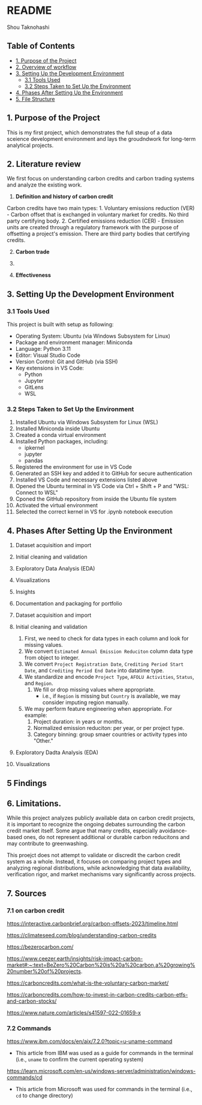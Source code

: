 # README
Shou Taknohashi

## Table of Contents

- [1. Purpose of the Project](#1-purpose-of-the-project)
- [2. Overview of workflow](#2-overview-of-workflow)
- [3. Setting Up the Development Environment](#3-setting-up-the-development-environment)
    - [3.1 Tools Used](#31-tools-used)
    - [3.2 Steps Taken to Set Up the Environment](#32-steps-taken-to-set-up-the-environment)
- [4. Phases After Setting Up the Environment](#4-phases-after-setting-up-the-environment)
- [5. File Structure](#5-file-structure)


## 1. **Purpose of the Project**
This is my first project, which demonstrates the full steup of a data sceience development environment and lays the groudndwork for long-term analytical projects.

## 2. Literature review

We first focus on understanding carbon credits and carbon trading systems and analyze the existing work.

1. **Definition and history of carbon credit**



Carbon credits have two main types:
    1. Voluntary emissions reduction (VER)
        - Carbon offset that is exchanged in voluntary market for credits. No third party certifying body.
    2. Certified emissions reduction (CER)
        - Emission units are created through a regulatory framework with the purpose of offsetting a project's emission. There are third party bodies that certifying credits.



2. **Carbon trade**


3. 


4. **Effectiveness**



## 3. Setting Up the Development Environment

### 3.1 Tools Used
This project is built with setup as following:
- Operating System: Ubuntu (via Windows Subsystem for Linux)
- Package and environment manager: Miniconda
- Language: Python 3.11
- Editor: Visual Studio Code
- Version Control: Git and GitHub (via SSH)
- Key extensions in VS Code:
    - Python
    - Jupyter
    - GitLens
    - WSL

### 3.2 Steps Taken to Set Up the Environment
1. Installed Ubuntu via Windows Subsystem for Linux (WSL)
2. Installed Miniconda inside Ubuntu
3. Created a conda virtual environment
4. Installed Python packages, including:
    - ipkernel
    - jupyter
    - pandas
5. Registered the environment for use in VS Code 
6. Generated an SSH key and added it to GitHub for secure authentication
7. Installed VS Code and necessary extensions listed above
8. Opened the Ubuntu terminal in VS Code via Ctrl + Shift + P and "WSL: Connect to WSL"
9. Cponed the GitHub repository from inside the Ubuntu file system
10. Activated the virtual environment
11. Selected the correct kernel in VS for .ipynb notebook execution

## 4. Phases After Setting Up the Environment
1. Dataset acquisition and import
2. Initial cleaning and validation
3. Exploratory Data Analysis (EDA)
4. Visualizations
5. Insights
6. Documentation and packaging for portfolio


1. Dataset acquisition and import



2. Initial cleaning and validation

    1. First, we need to check for data types in each column and look for missing values.
    2. We convert `Estimated Annual Emission Reduciton` column data type from object to integer.
    3. We convert `Project Registration Date`, `Crediting Period Start Date`, and `Crediting Period End Date` into datatime type.
    4. We standardize and encode `Project Type`, `AFOLU Activities`, `Status`, and `Region`.
        1. We fill or drop missing values where appropriate.
            - i.e., if `Region` is missing but `Country` is available, we may consider imputing region manually.
    5. We may perform feature engineering when appropriate. For example:
        1. Project duration: in years or months.
        2. Normalized emission reduciton: per year, or per project type.
        3. Category binning: group smaer countries or activity types into "Other."


3. Exploratory Dadta Analysis (EDA)



4. Visualizations

## 5 Findings


## 6. Limitations.
While this project analyzes publicly available data on carbon credit projects, it is important to recognize the ongoing debates surrounding the carbon credit market itself. Some argue that many credits, especially avoidance-based ones, do not represent additional or durable carbon reducitons and may contribute to greenwashing.

This proejct does not attempt to validate or discredit the carbon credit system as a whole. Instead, it focuses on comparing project types and analyzing regional distributions, while acknowledging that data availability, verification rigor, and market mechanisms vary significantly across projects.

## 7. Sources


### 7.1 on carbon credit

https://interactive.carbonbrief.org/carbon-offsets-2023/timeline.html 

https://climateseed.com/blog/understanding-carbon-credits 

https://bezerocarbon.com/ 

https://www.ceezer.earth/insights/risk-impact-carbon-market#:~:text=BeZero%20Carbon%20is%20a%20carbon,a%20growing%20number%20of%20projects.

https://carboncredits.com/what-is-the-voluntary-carbon-market/ 

https://carboncredits.com/how-to-invest-in-carbon-credits-carbon-etfs-and-carbon-stocks/ 

https://www.nature.com/articles/s41597-022-01659-x


### 7.2 Commands

https://www.ibm.com/docs/en/aix/7.2.0?topic=u-uname-command 
- This article from IBM was used as a guide for commands in the terminal (i.e., `uname` to confirm the current operating system)

https://learn.microsoft.com/en-us/windows-server/administration/windows-commands/cd
- This article from Microsoft was used for commands in the terminal (i.e., `cd` to change directory)

